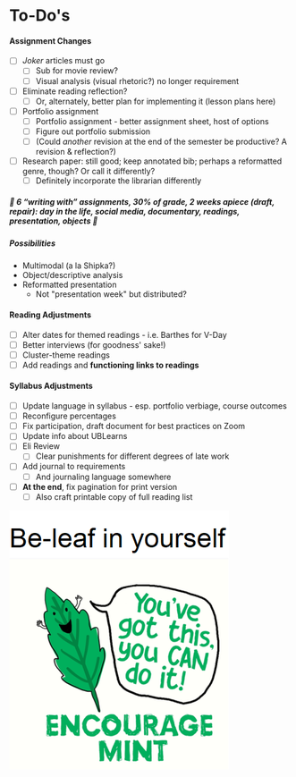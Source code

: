 # To-Do's

#### Assignment Changes
* [ ] *Joker* articles must go
  * [ ] Sub for movie review?
  * [ ] Visual analysis (visual rhetoric?) no longer requirement
* [ ] Eliminate reading reflection?
  * [ ] Or, alternately, better plan for implementing it (lesson plans here)
* [ ] Portfolio assignment
  * [ ] Portfolio assignment - better assignment sheet, host of options
  * [ ] Figure out portfolio submission
  * [ ] (Could *another* revision at the end of the semester be productive? A revision & reflection?)
* [ ] Research paper: still good; keep annotated bib; perhaps a reformatted genre, though? Or call it differently?
  * [ ] Definitely incorporate the librarian differently

##### :rotating_light: 6 “writing with” assignments, 30% of grade, 2 weeks apiece (draft, repair): day in the life, social media, documentary, readings, presentation, objects :rotating_light:

##### Possibilities
* Multimodal (a la Shipka?)
* Object/descriptive analysis
* Reformatted presentation
  * Not "presentation week" but distributed?

#### Reading Adjustments
* [ ] Alter dates for themed readings - i.e. Barthes for V-Day
* [ ] Better interviews (for goodness' sake!)
* [ ] Cluster-theme readings
* [ ] Add readings and **functioning links to readings**

#### Syllabus Adjustments
* [ ] Update language in syllabus - esp. portfolio verbiage, course outcomes
* [ ] Reconfigure percentages
* [ ] Fix participation, draft document for best practices on Zoom
* [ ] Update info about UBLearns
* [ ] Eli Review
  * [ ] Clear punishments for different degrees of late work
* [ ] Add journal to requirements
  * [ ] And journaling language somewhere
* [ ] **At the end**, fix pagination for print version
  * [ ] Also craft printable copy of full reading list

![Hello](leaf.png)
